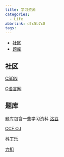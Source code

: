 ```yaml
---
title: 学习资源
categories:
  - Life
abbrlink: dfc5b7c8
tags:
---
```



<!-- TOC -->

- [社区](#社区)
- [题库](#题库)

<!-- /TOC -->
## 社区
[CSDN](https://www.csdn.net/)

[C语言网](https://www.dotcpp.com/)  



## 题库
题库包含一些学习资料
[洛谷](https://www.luogu.org/)

[CCF OJ](http://oj.noi.cn/oj/#main/home)

[科丁乐](http://oj.codingle.cn/#/ebank)

[力扣](https://leetcode-cn.com/)
